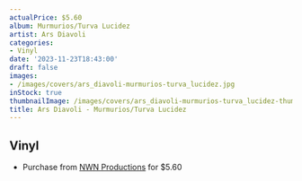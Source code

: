 ```yaml
---
actualPrice: $5.60
album: Murmurios/Turva Lucidez
artist: Ars Diavoli
categories:
- Vinyl
date: '2023-11-23T18:43:00'
draft: false
images:
- /images/covers/ars_diavoli-murmurios-turva_lucidez.jpg
inStock: true
thumbnailImage: /images/covers/ars_diavoli-murmurios-turva_lucidez-thumb.jpg
title: Ars Diavoli - Murmurios/Turva Lucidez
---
```


## Vinyl
* Purchase from [NWN Productions](http://shop.nwnprod.com/index.php?route=product/product&path=76&product_id=539&sort=pd.name&order=ASC) for $5.60
